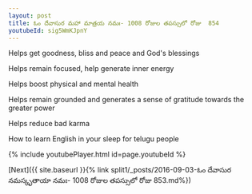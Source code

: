 ```yaml
---
layout: post
title: ఓం దేవాసుర మహా మాత్రయ నమః- 1008 రోజుల తపస్సులో రోజు  854
youtubeId: sig5WmKJpnY
---
```

 
 
Helps get goodness, bliss and peace and God's blessings
 
Helps remain focused, help generate inner energy 
 
Helps boost physical and mental health 
 
Helps remain grounded and generates a sense of gratitude towards the greater power 
 
Helps reduce bad karma
 
How to learn English in your sleep for telugu people
 
 
 
 


{% include youtubePlayer.html id=page.youtubeId %}
 
[Next]({{ site.baseurl }}{% link split1/_posts/2016-09-03-ఓం దేవాసుర నమస్కృతాయా నమః- 1008 రోజుల తపస్సులో రోజు  853.md%})
 
